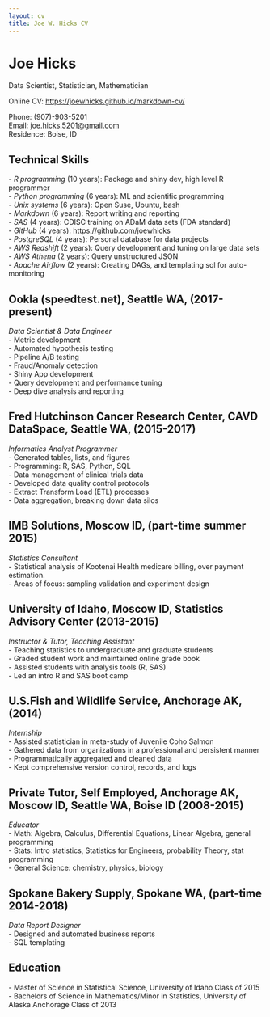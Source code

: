 ```yaml
---
layout: cv
title: Joe W. Hicks CV
---
```

# Joe Hicks
Data Scientist, Statistician, Mathematician

Online CV: https://joewhicks.github.io/markdown-cv/

Phone: (907)-903-5201  
Email: joe.hicks.5201@gmail.com  
Residence: Boise, ID   

## Technical Skills  
\- *R	programming*      (10 years): Package and shiny dev, high level R programmer  
\- *Python programming* (6 years): ML and scientific programming   
\- *Unix systems*       (6 years): Open Suse, Ubuntu, bash  
\- *Markdown*           (6 years): Report writing and reporting  
\- *SAS*                (4 years): CDISC training on ADaM data sets (FDA standard)  
\- *GitHub*             (4 years): https://github.com/joewhicks  
\- *PostgreSQL*         (4 years): Personal database for data projects  
\- *AWS Redshift*       (2 years): Query development and tuning on large data sets  
\- *AWS Athena*         (2 years): Query unstructured JSON  
\- *Apache Airflow*     (2 years): Creating DAGs, and templating sql for auto-monitoring  

## Ookla (speedtest.net), Seattle WA, (2017-present)
*Data Scientist & Data Engineer*   
\- Metric development  
\- Automated hypothesis testing  
\- Pipeline A/B testing  
\- Fraud/Anomaly detection  
\- Shiny App development  
\- Query development and performance tuning  
\- Deep dive analysis and reporting  

## Fred Hutchinson Cancer Research Center, CAVD DataSpace, Seattle WA, (2015-2017)
*Informatics Analyst Programmer*    
\- Generated tables, lists, and figures  
\- Programming: R, SAS, Python, SQL  
\- Data management of clinical trials data  
\- Developed data quality control protocols  
\- Extract Transform Load (ETL) processes  
\- Data aggregation, breaking down data silos  

## IMB Solutions, Moscow ID, (part-time summer 2015)
*Statistics Consultant*   
\- Statistical analysis of Kootenai Health medicare billing, over payment estimation.  
\- Areas of focus: sampling validation and experiment design  

## University of Idaho, Moscow ID, Statistics Advisory Center (2013-2015)    
*Instructor & Tutor, Teaching Assistant*  
\- Teaching statistics to undergraduate and graduate students  
\- Graded student work and maintained online grade book  
\- Assisted students with analysis tools (R, SAS)  
\- Led an intro R and SAS boot camp  

## U.S.Fish and Wildlife Service, Anchorage AK, (2014)  
*Internship*  
\- Assisted statistician in meta-study of Juvenile Coho Salmon  
\- Gathered data from organizations in a professional and persistent manner  
\- Programmatically aggregated and cleaned data  
\- Kept comprehensive version control, records, and logs  

## Private Tutor, Self Employed, Anchorage AK, Moscow ID, Seattle WA, Boise ID (2008-2015)   
*Educator*  
\- Math: Algebra, Calculus, Differential Equations, Linear Algebra, general programming  
\- Stats: Intro statistics, Statistics for Engineers, probability Theory, stat programming  
\- General Science: chemistry, physics, biology

## Spokane Bakery Supply, Spokane WA, (part-time 2014-2018) 
*Data Report Designer*  
\- Designed and automated business reports  
\- SQL templating  

## Education  
\- Master of Science in Statistical Science, University of Idaho Class of 2015  
\- Bachelors of Science in Mathematics/Minor in Statistics, University of Alaska Anchorage Class of 2013  


